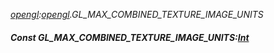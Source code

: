 _[opengl](../../modules/opengl/opengl-module.md):[opengl](../../modules/opengl/opengl-module.md).GL\_MAX\_COMBINED\_TEXTURE\_IMAGE\_UNITS_
##### Const GL\_MAX\_COMBINED\_TEXTURE\_IMAGE\_UNITS:[Int](../../modules/wonkey/wonkey-types-int.md)
